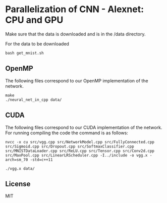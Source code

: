 # Parallelization of CNN - Alexnet: CPU and GPU


Make sure that the data is downloaded and is in the /data directory.

For the data to be downloaded
```
bash get_mnist.sh
```

## OpenMP
The following files correspond to our OpenMP implementation of the network.

```
make
./neural_net_in_cpp data/
```

## CUDA
The following files correspond to our CUDA implementation of the network. For running compiling the code the command is as follows:

```
nvcc -x cu src/vgg.cpp src/NetworkModel.cpp src/FullyConnected.cpp src/Sigmoid.cpp src/Dropout.cpp src/SoftmaxClassifier.cpp src/MNISTDataLoader.cpp src/ReLU.cpp src/Tensor.cpp src/Conv2d.cpp src/MaxPool.cpp src/LinearLRScheduler.cpp -I../include -o vgg.x -arch=sm_70 -std=c++11

./vgg.x data/
```

License
----

MIT

